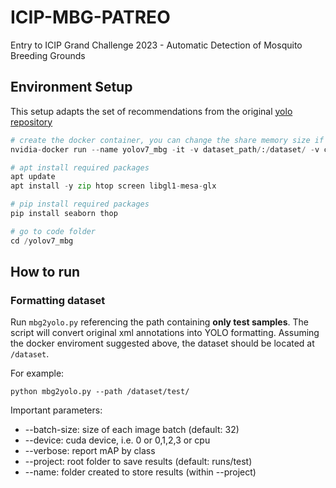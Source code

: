 # ICIP-MBG-PATREO
Entry to ICIP Grand Challenge 2023 - Automatic Detection of Mosquito Breeding Grounds

## Environment Setup
This setup adapts the set of recommendations from the original [yolo repository](https://github.com/WongKinYiu/yolov7)

```python
# create the docker container, you can change the share memory size if you have more.
nvidia-docker run --name yolov7_mbg -it -v dataset_path/:/dataset/ -v code_path/:/src --shm-size=2g nvcr.io/nvidia/pytorch:21.08-py3

# apt install required packages
apt update
apt install -y zip htop screen libgl1-mesa-glx

# pip install required packages
pip install seaborn thop

# go to code folder
cd /yolov7_mbg
```

## How to run

### Formatting dataset
Run ```mbg2yolo.py``` referencing the path containing **only test samples**. The script will convert original xml annotations into YOLO formatting. Assuming the docker enviroment suggested above, the dataset should be located at ```/dataset```.   

For example:
```
python mbg2yolo.py --path /dataset/test/
````


Important parameters: 
- --batch-size: size of each image batch (default: 32)
- --device: cuda device, i.e. 0 or 0,1,2,3 or cpu
- --verbose: report mAP by class
- --project: root folder to save results (default: runs/test)
- --name: folder created to store results (within --project)

